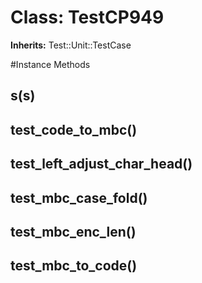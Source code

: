 # Class: TestCP949
**Inherits:** Test::Unit::TestCase
    




#Instance Methods
## s(s) [](#method-i-s)

## test_code_to_mbc() [](#method-i-test_code_to_mbc)

## test_left_adjust_char_head() [](#method-i-test_left_adjust_char_head)

## test_mbc_case_fold() [](#method-i-test_mbc_case_fold)

## test_mbc_enc_len() [](#method-i-test_mbc_enc_len)

## test_mbc_to_code() [](#method-i-test_mbc_to_code)

